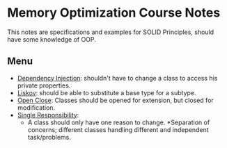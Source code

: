 ﻿# Memory Optimization Course Notes

This notes are specifications and examples for SOLID Principles, should have some knowledge of OOP.

## Menu
* [Dependency Injection](DependencyInjection.md): shouldn't have to change a class to access his private properties.
* [Liskov](LiskovPrinciple.md): should be able to substitute a base type for a subtype.
* [Open Close](OpenClose.md): Classes should be opened for extension, but closed for modification.
* [Single Responsibility](Single%20Responsibility.md):  
  * A class should only have one reason to change.
  *Separation of concerns; different classes handling different and independent task/problems.